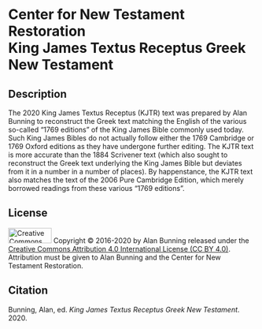 <h1>Center for New Testament Restoration<br>King James Textus Receptus Greek New Testament</h1>

<h2>Description</h2>
The 2020 King James Textus Receptus (KJTR) text was prepared by Alan Bunning to reconstruct the Greek text matching the English of the various so-called “1769 editions” of the King James Bible commonly used today. Such King James Bibles do not actually follow either the 1769 Cambridge or 1769 Oxford editions as they have undergone further editing. The KJTR text is more accurate than the 1884 Scrivener text (which also sought to reconstruct the Greek text underlying the King James Bible but deviates from it in a number in a number of places). By happenstance, the KJTR text also matches the text of the 2006 Pure Cambridge Edition, which merely borrowed readings from these various “1769 editions”.

<h2>License</h2>
<img alt='Creative Commons License' src="https://licensebuttons.net/l/by/4.0/88x31.png" width="88" height="31"/>
Copyright © 2016-2020 by Alan Bunning released under the <a rel=license href=http://creativecommons.org/licenses/by/4.0/>Creative Commons Attribution 4.0 International License (CC BY 4.0)</a>. Attribution must be given to Alan Bunning and the Center for New Testament Restoration.

<h2>Citation</h2>
Bunning, Alan, ed. <i>King James Textus Receptus Greek New Testament</i>. 2020.

